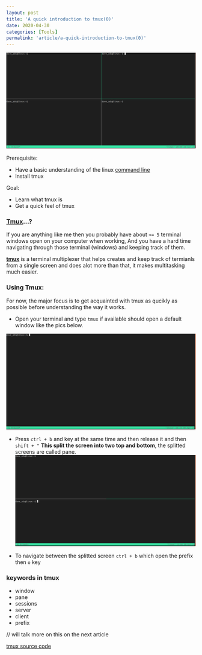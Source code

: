 ```yaml
---
layout: post
title: 'A quick introduction to tmux(0)'
date: 2020-04-30
categories: [Tools]
permalink: 'article/a-quick-introduction-to-tmux(0)'
---
```


![tmux(0)](/assets/images/tmux(0).png)<br>

Prerequisite:
* Have a basic understanding of the linux [command line](https://daveads.github.io/tools/linux/2020/04/25/The-Linux-Command-Line.html)
* Install tmux

Goal:
* Learn what tmux is
* Get a quick feel of tmux 

### [Tmux](https://en.wikipedia.org/wiki/Tmux)...?
If you are anything like me then you probably have about ```>= 5``` terminal windows open on your computer when working, And you have a hard time navigating through those terminal (windows) and keeping track of them.

**[tmux](https://github.com/tmux/tmux)** is a terminal multiplexer that helps creates and keep track of termianls from a single screen and does alot more than that, it makes multitasking much easier. 


### Using Tmux:

For now, the major focus is to get acquainted with tmux as qucikly as possible before understanding the way it works.

* Open your terminal and type ```tmux``` if available should open a default window like the pics below.

![tmux(0)_a.png](/assets/images/tmux(0)_a.png)<br>


* Press  ```ctrl + b``` and key at the same time and then release it and then ```shift + "``` 
**This split the screen into two top and bottom**, the splitted screens are called pane.
![tmux(0)_a.png](/assets/images/tmux(0)_b.png)<br>

* To navigate between the splitted screen ```ctrl + b``` which open the prefix then ```o``` key


### keywords in tmux

* window
* pane
* sessions
* server
* client
* prefix

// will talk more on this on the next article

[tmux source code](https://github.com/tmux/tmux)
